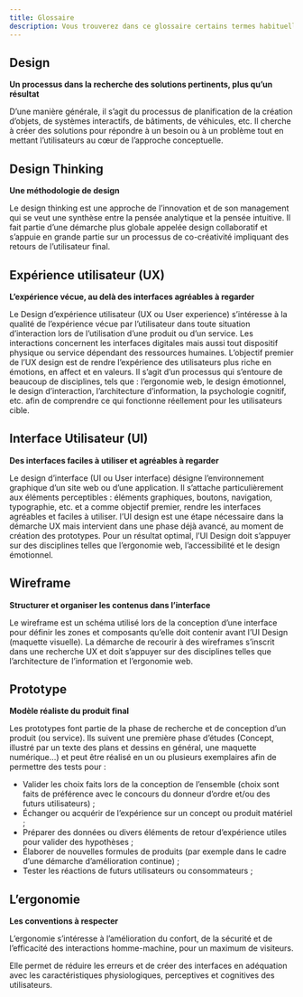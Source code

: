 ```yaml
---
title: Glossaire
description: Vous trouverez dans ce glossaire certains termes habituellement mal compris autours du design.
---
```


## Design

<b>Un processus dans la recherche des solutions pertinents, plus qu’un résultat</b>

D’une manière générale, il s’agit du processus de planification de la création d’objets, de systèmes interactifs, de bâtiments, de véhicules, etc. Il cherche à créer des solutions pour répondre à un besoin ou à un problème tout en mettant l’utilisateurs au cœur de l’approche conceptuelle.

## Design Thinking

<b>Une méthodologie de design</b>

Le design thinking est une approche de l’innovation et de son management qui se veut une synthèse entre la pensée analytique et la pensée intuitive. Il fait partie d’une démarche plus globale appelée design collaboratif et s’appuie en grande partie sur un processus de co-créativité impliquant des retours de l’utilisateur final.

## Expérience utilisateur (UX)

<b>L’expérience vécue, au delà des interfaces agréables à regarder</b>

Le Design d’expérience utilisateur (UX ou User experience) s’intéresse à la qualité de l’expérience vécue par l’utilisateur dans toute situation d’interaction lors de l’utilisation d’une produit ou d’un service. Les interactions concernent les interfaces digitales mais aussi tout dispositif physique ou service dépendant des ressources humaines. L’objectif premier de l’UX design est de rendre l’expérience des utilisateurs plus riche en émotions, en affect et en valeurs. Il s’agit d’un processus qui s’entoure de beaucoup de disciplines, tels que : l’ergonomie web, le design émotionnel, le design d’interaction, l’architecture d’information, la psychologie cognitif, etc. afin de comprendre ce qui fonctionne réellement pour les utilisateurs cible.

## Interface Utilisateur (UI)

<b>Des interfaces faciles à utiliser et agréables à regarder</b>

Le design d’interface (UI ou User interface) désigne l’environnement graphique d’un site web ou d’une application. Il s’attache particulièrement aux éléments perceptibles : éléments graphiques, boutons, navigation, typographie, etc. et a comme objectif premier, rendre les interfaces agréables et faciles à utiliser. l’UI design est une étape nécessaire dans la démarche UX mais intervient dans une phase déjà avancé, au moment de création des prototypes. Pour un résultat optimal, l’UI Design doit s’appuyer sur des disciplines telles que l’ergonomie web, l’accessibilité et le design émotionnel.

## Wireframe

<b>Structurer et organiser les contenus dans l’interface</b>

Le wireframe est un schéma utilisé lors de la conception d’une interface pour définir les zones et composants qu’elle doit contenir avant l’UI Design (maquette visuelle). La démarche de recourir à des wireframes s’inscrit dans une recherche UX et doit s’appuyer sur des disciplines telles que l’architecture de l’information et l’ergonomie web.

## Prototype

<b>Modèle réaliste du produit final</b>

Les prototypes font partie de la phase de recherche et de conception d’un produit (ou service). Ils suivent une première phase d’études (Concept, illustré par un texte des plans et dessins en général, une maquette numérique…) et peut être réalisé en un ou plusieurs exemplaires afin de permettre des tests pour :
- Valider les choix faits lors de la conception de l’ensemble (choix sont faits de préférence avec le concours du donneur d’ordre et/ou des futurs utilisateurs) ;
- Échanger ou acquérir de l’expérience sur un concept ou produit matériel ;
- Préparer des données ou divers éléments de retour d’expérience utiles pour valider des hypothèses ;
- Élaborer de nouvelles formules de produits (par exemple dans le cadre d’une démarche d’amélioration continue) ;
- Tester les réactions de futurs utilisateurs ou consommateurs ;

## L’ergonomie

<b>Les conventions à respecter</b>

L’ergonomie s’intéresse à l’amélioration du confort, de la sécurité et de l’efficacité des interactions homme-machine, pour un maximum de visiteurs.

Elle permet de réduire les erreurs et de créer des interfaces en adéquation avec les caractéristiques physiologiques, perceptives et cognitives des utilisateurs.